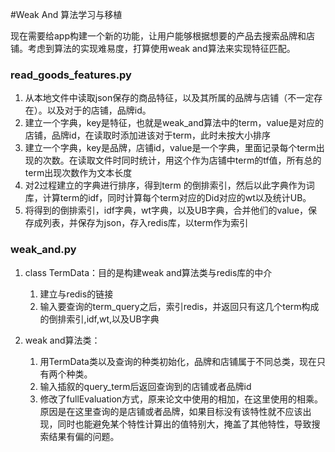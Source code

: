 #Weak And 算法学习与移植

现在需要给app构建一个新的功能，让用户能够根据想要的产品去搜索品牌和店铺。考虑到算法的实现难易度，打算使用weak and算法来实现特征匹配。

### read_goods_features.py
1. 从本地文件中读取json保存的商品特征，以及其所属的品牌与店铺（不一定存在）。以及对于的店铺，品牌id。
2. 建立一个字典，key是特征，也就是weak_and算法中的term，value是对应的店铺，品牌id，在读取时添加进该对于term，此时未按大小排序
3. 建立一个字典，key是品牌，店铺id，value是一个字典，里面记录每个term出现的次数。在读取文件时同时统计，用这个作为店铺中term的tf值，所有总的term出现次数作为文本长度
4. 对2过程建立的字典进行排序，得到term 的倒排索引，然后以此字典作为词库，计算term的idf，同时计算每个term对应的Did对应的wt以及统计UB。
5. 将得到的倒排索引，idf字典，wt字典，以及UB字典，合并他们的value，保存成列表，并保存为json，存入redis库，以term作为索引

### weak_and.py
1. class TermData：目的是构建weak and算法类与redis库的中介
	1. 建立与redis的链接
	2. 输入要查询的term_query之后，索引redis，并返回只有这几个term构成的倒排索引,idf,wt,以及UB字典


2. weak and算法类：
	1. 用TermData类以及查询的种类初始化，品牌和店铺属于不同总类，现在只有两个种类。
	2. 输入插叙的query_term后返回查询到的店铺或者品牌id
	3. 修改了fullEvaluation方式，原来论文中使用的相加，在这里使用的相乘。原因是在这里查询的是店铺或者品牌，如果目标没有该特性就不应该出现，同时也能避免某个特性计算出的值特别大，掩盖了其他特性，导致搜索结果有偏的问题。